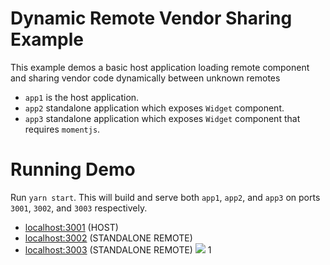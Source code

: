 # Dynamic Remote Vendor Sharing Example

This example demos a basic host application loading remote component and sharing vendor code dynamically between unknown remotes

- `app1` is the host application.
- `app2` standalone application which exposes `Widget` component.
- `app3` standalone application which exposes `Widget` component that requires
  `momentjs`.

# Running Demo

Run `yarn start`. This will build and serve both `app1`, `app2`, and `app3` on
ports `3001`, `3002`, and `3003` respectively.

- [localhost:3001](http://localhost:3001/) (HOST)
- [localhost:3002](http://localhost:3002/) (STANDALONE REMOTE)
- [localhost:3003](http://localhost:3003/) (STANDALONE REMOTE)
  <img src="https://ssl.google-analytics.com/collect?v=1&t=event&ec=email&ea=open&t=event&tid=UA-120967034-1&z=1589682154&cid=ae045149-9d17-0367-bbb0-11c41d92b411&dt=ModuleFederationExamples&dp=/email/advanced-api/dynamic-remotes">
  1
